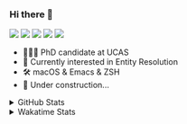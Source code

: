 ### Hi there 👋

[![](https://img.shields.io/badge/-Email-325180?logo=maildotru&logoColor=white&style=flat-square)](mailto:hi@wang.tianshu.me)
[![](https://img.shields.io/badge/-GitHub-black?logo=GitHub&style=flat-square)](https://github.com/tshu-w)
[![](https://img.shields.io/badge/-Telegram-26a5e4?labelColor=fafafa&logo=telegram&style=flat-square)](https://t.me/tshu_w) 
[![](https://img.shields.io/badge/-Twitter-1da1f2?logo=Twitter&logoColor=white&style=flat-square)](https://twitter.com/tshu_w)
[![](https://komarev.com/ghpvc/?username=tshu-w&color=blueviolet&style=flat-square)]()



- 🧑🏻‍🎓 PhD candidate at UCAS
- 🔭 Currently interested in Entity Resolution
- 🛠 macOS & Emacs & ZSH
- 🚧 Under construction...

<details>

<summary>GitHub Stats</summary>

![Tianshu's GitHub stats](https://github-readme-stats.vercel.app/api?username=tshu-w&show_icons=true&theme=buefy&count_private=true)
  
</details>


<details>
  <summary>Wakatime Stats</summary>

  Currently, files accessed by tramp cannot be tracked by wakatime, see https://github.com/wakatime/wakatime-mode/issues/27
  <br>
  
<!--START_SECTION:waka-->
![Code Time](http://img.shields.io/badge/Code%20Time-6%2C170%20hrs%2035%20mins-blue)

**I'm an Early 🐤** 

```text
🌞 Morning    75 commits     ████░░░░░░░░░░░░░░░░░░░░░   16.78% 
🌆 Daytime    232 commits    █████████████░░░░░░░░░░░░   51.9% 
🌃 Evening    132 commits    ███████░░░░░░░░░░░░░░░░░░   29.53% 
🌙 Night      8 commits      ░░░░░░░░░░░░░░░░░░░░░░░░░   1.79%

```
📅 **I'm Most Productive on Tuesday** 

```text
Monday       79 commits     ████░░░░░░░░░░░░░░░░░░░░░   17.67% 
Tuesday      87 commits     ████░░░░░░░░░░░░░░░░░░░░░   19.46% 
Wednesday    59 commits     ███░░░░░░░░░░░░░░░░░░░░░░   13.2% 
Thursday     45 commits     ██░░░░░░░░░░░░░░░░░░░░░░░   10.07% 
Friday       69 commits     ███░░░░░░░░░░░░░░░░░░░░░░   15.44% 
Saturday     63 commits     ███░░░░░░░░░░░░░░░░░░░░░░   14.09% 
Sunday       45 commits     ██░░░░░░░░░░░░░░░░░░░░░░░   10.07%

```


📊 **This Week I Spent My Time On** 

```text
💬 Programming Languages: 
sh                       15 hrs 11 mins      █████████████████████████   100.0%

🔥 Editors: 
Zsh                      15 hrs 11 mins      █████████████████████████   100.0%

🐱‍💻 Projects: 
Terminal                 7 hrs 36 mins       ████████████░░░░░░░░░░░░░   50.12% 
universal-blocker        7 hrs 10 mins       ███████████░░░░░░░░░░░░░░   47.22% 
dotfiles                 13 mins             ░░░░░░░░░░░░░░░░░░░░░░░░░   1.49% 
Neural-Corpus-Indexer-NCI10 mins             ░░░░░░░░░░░░░░░░░░░░░░░░░   1.15% 
xd_mid                   0 secs              ░░░░░░░░░░░░░░░░░░░░░░░░░   0.01%

💻 Operating System: 
Linux                    10 hrs 27 mins      █████████████████░░░░░░░░   68.89% 
Mac                      4 hrs 43 mins       ███████░░░░░░░░░░░░░░░░░░   31.11%

```

**I Mostly Code in Python** 

```text
Python                   11 repos            ████████████░░░░░░░░░░░░░   50.0% 
HTML                     2 repos             ██░░░░░░░░░░░░░░░░░░░░░░░   9.09% 
Emacs Lisp               2 repos             ██░░░░░░░░░░░░░░░░░░░░░░░   9.09% 
JavaScript               2 repos             ██░░░░░░░░░░░░░░░░░░░░░░░   9.09% 
TeX                      2 repos             ██░░░░░░░░░░░░░░░░░░░░░░░   9.09%

```



 Last Updated on 04/01/2023 08:06:19 UTC
<!--END_SECTION:waka-->
</details>
